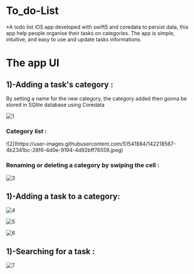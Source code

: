 # To_do-List
*A todo list iOS app developed with swift5 and coredata to persist data, this app help people organise their tasks on categories.
The app is simple, intuitive, and easy to use and update tasks informations.

<h1> The app UI </h1>
<h2>1)-Adding a task's category : </h2>
By setting a name for the new category, the category added then gonna be stored in SQlite database using Coredata

![1](https://user-images.githubusercontent.com/51541884/142218269-f83f8b72-98d5-4d01-a99b-0b94912e696e.jpeg)
<h3> Category list : </h3>
![2](https://user-images.githubusercontent.com/51541884/142218567-4b2341bc-28f6-4d0e-9194-4d92bff76559.jpeg)

<h3> Renaming or deleting a category by swiping the cell : </h3>

![3](https://user-images.githubusercontent.com/51541884/142218768-2b03a037-0602-4159-9437-fce7fb5704d9.jpeg)

<h2>1)-Adding a task to a category: </h2>

![4](https://user-images.githubusercontent.com/51541884/142218819-cf171b46-6942-4338-88fa-d96c0534939c.jpeg)

![5](https://user-images.githubusercontent.com/51541884/142218868-52918edd-c766-4bc5-bac6-88ff74233e32.jpeg)

![6](https://user-images.githubusercontent.com/51541884/142218888-f74d3f79-171c-44f5-b830-00b5e4d91052.jpeg)

<h2>1)-Searching for a task : </h2>



![7](https://user-images.githubusercontent.com/51541884/142219044-9cbb6e50-d37f-495d-a45b-99e8684f38d8.jpeg)
